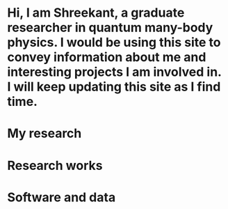 # Hi, I am Shreekant, a graduate researcher in quantum many-body physics. I would be using this site to convey information about me and interesting projects I am involved in. I will keep updating this site as I find time.

# My research
# Research works
# Software and data
